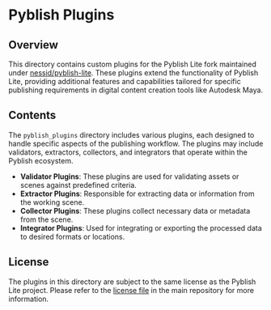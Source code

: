 # Pyblish Plugins

## Overview

This directory contains custom plugins for the Pyblish Lite fork maintained under [nessid/pyblish-lite](https://github.com/nessid/pyblish-lite/tree/development/pyblish_plugins). These plugins extend the functionality of Pyblish Lite, providing additional features and capabilities tailored for specific publishing requirements in digital content creation tools like Autodesk Maya.

## Contents

The `pyblish_plugins` directory includes various plugins, each designed to handle specific aspects of the publishing workflow. The plugins may include validators, extractors, collectors, and integrators that operate within the Pyblish ecosystem.

- **Validator Plugins**: These plugins are used for validating assets or scenes against predefined criteria.
- **Extractor Plugins**: Responsible for extracting data or information from the working scene.
- **Collector Plugins**: These plugins collect necessary data or metadata from the scene.
- **Integrator Plugins**: Used for integrating or exporting the processed data to desired formats or locations.


## License

The plugins in this directory are subject to the same license as the Pyblish Lite project. Please refer to the [license file](https://github.com/nessid/pyblish-lite/blob/development/LICENSE) in the main repository for more information.
